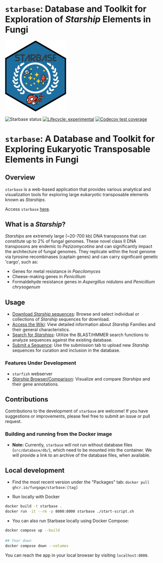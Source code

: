 # `starbase`: Database and Toolkit for Exploration of _Starship_ Elements in Fungi

<img src=assets/logos/favicon.png width=200>

<!-- badges: start -->

![Starbase status](https://img.shields.io/website?url=https%3A%2F%2Fstarbase.serve.scilifelab.se%2Fapp%2Fstarbase)
[![Lifecycle: experimental](https://img.shields.io/badge/lifecycle-experimental-orange.svg)](https://lifecycle.r-lib.org/articles/stages.html#experimental)
[![Codecov test coverage](https://codecov.io/gh/FungAGE/starbase/branch/main/graph/badge.svg)](https://app.codecov.io/gh/FungAGE/starbase?branch=main)

<!-- badges: end -->

# `starbase`: A Database and Toolkit for Exploring Eukaryotic Transposable Elements in Fungi

## Overview

`starbase` is a web-based application that provides various analytical and visualization tools for exploring large eukaryotic transposable elements known as _Starships_.

Access `starbase` [here](https://starbase.serve.scilifelab.se/).

## What is a _Starship_?

_Starships_ are extremely large (~20-700 kb) DNA transposons that can constitute up to 2% of fungal genomes. These novel class II DNA transposons are endemic to _Pezizomycotina_ and can significantly impact the architecture of fungal genomes. They replicate within the host genome via tyrosine recombinases (captain genes) and can carry significant genetic 'cargo', such as:

- Genes for metal resistance in _Paecilomyces_
- Cheese-making genes in _Penicillium_
- Formaldehyde resistance genes in _Aspergillus nidulans_ and _Penicillium chrysogenum_

## Usage

- [Download _Starship_ sequences](https://starbase.serve.scilifelab.se/download): Browse and select individual or collections of _Starship_ sequences for download.
- [Access the Wiki](https://starbase.serve.scilifelab.se/wiki): View detailed information about _Starship_ Families and their general characteristics.
- [Search for _Starships_](https://starbase.serve.scilifelab.se/blast): Utilize the BLAST/HMMER search functions to analyze sequences against the existing database.
- [Submit a Sequence](https://starbase.serve.scilifelab.se/submit): Use the submission tab to upload new _Starship_ sequences for curation and inclusion in the database.

### Features Under Development

- `starfish` webserver
- [_Starship_ Browser/Comparison](https://starbase.serve.scilifelab.se/pgv): Visualize and compare _Starships_ and their gene annotations.

## Contributions

Contributions to the development of `starbase` are welcome! If you have suggestions or improvements, please feel free to submit an issue or pull request.

### Building and running from the Docker image

- **Note:** Currently, `starbase` will not run without database files (`src/database/db/`), which need to be mounted into the container. We will provide a link to an archive of the database files, when available.

## Local development

* Find the most recent version under the "Packages" tab: `docker pull ghcr.io/fungage/starbase:[tag]`

* Run locally with Docker
```Bash
docker build -t starbase .
docker run -it --rm -p 8000:8000 starbase ./start-script.sh
```

* You can also run Starbase locally using Docker Compose:
```Bash
docker compose up --build

## Tear down
docker compose down --volumes
```

You can reach the app in your local browser by visiting `localhost:8000`.
